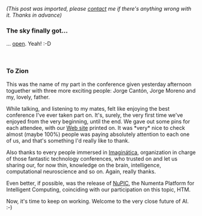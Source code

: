 *(This post was imported, please [contact](/#/contact) me if there's anything wrong with it. Thanks in advance)*

<div class="entry-body">
<h3>The sky finally got...</h3>
<p>
	... <a href="http://www.numenta.com/for-developers/software.php">open</a>. Yeah! :-D
</p>
<br />
<h3>To Zion</h3>
<p>
	This was the name of my part in the conference given yesterday afternoon toguether with three more exciting people: Jorge Cant&oacute;n, Jorge Moreno and my, lovely, father.
</p>
<p>
	While talking, and listening to my mates, felt like enjoying the best conference I've ever taken part on. It's, surely, the very first time we've enjoyed from the very beginning, until the end. We gave out some pins for each attendee, with our <a href="http://www.cs.us.es/DiNeT/">Web site</a> printed on. It was *very* nice to check almost (maybe 100%) people was paying absolutely attention to each one of us, and that's something I'd really like to thank.
</p>
<p>
	Also thanks to every people immersed in <a href="http://imaginatica.eii.us.es/2007/">Imagin&aacute;tica</a>, organization in charge of those fantastic technology conferences, who trusted on and let us sharing our, for now thin, knowledge on the brain, intelligence, computational neuroscience and so on. Again, really thanks.
</p>
<p>
	Even better, if possible, was the release of <a href="http://www.numenta.com/for-developers/software.php">NuPIC</a>, the Numenta Platform for Intelligent Computing, coinciding with our participation on this topic, HTM.
</p>
<p>
	Now, it's time to keep on working. Welcome to the very close future of AI. :-)
</p>
</div>
